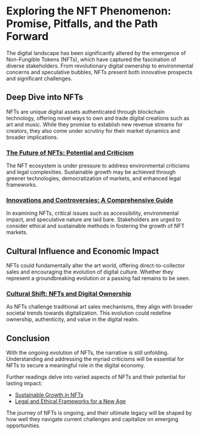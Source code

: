 # Exploring the NFT Phenomenon: Promise, Pitfalls, and the Path Forward

The digital landscape has been significantly altered by the emergence of Non-Fungible Tokens (NFTs), which have captured the fascination of diverse stakeholders. From revolutionary digital ownership to environmental concerns and speculative bubbles, NFTs present both innovative prospects and significant challenges. 

## Deep Dive into NFTs

NFTs are unique digital assets authenticated through blockchain technology, offering novel ways to own and trade digital creations such as art and music. While they promise to establish new revenue streams for creators, they also come under scrutiny for their market dynamics and broader implications.

### [The Future of NFTs: Potential and Criticism](https://www.explainersite.com/future-of-NFTs)

The NFT ecosystem is under pressure to address environmental criticisms and legal complexities. Sustainable growth may be achieved through greener technologies, democratization of markets, and enhanced legal frameworks.

### [Innovations and Controversies: A Comprehensive Guide](https://www.explainersite.com/nfts-challenges)

In examining NFTs, critical issues such as accessibility, environmental impact, and speculative nature are laid bare. Stakeholders are urged to consider ethical and sustainable methods in fostering the growth of NFT markets.

## Cultural Influence and Economic Impact

NFTs could fundamentally alter the art world, offering direct-to-collector sales and encouraging the evolution of digital culture. Whether they represent a groundbreaking evolution or a passing fad remains to be seen.

### [Cultural Shift: NFTs and Digital Ownership](https://www.explainersite.com/nfts-culture-impact)

As NFTs challenge traditional art sales mechanisms, they align with broader societal trends towards digitalization. This evolution could redefine ownership, authenticity, and value in the digital realm.

## Conclusion

With the ongoing evolution of NFTs, the narrative is still unfolding. Understanding and addressing the myriad criticisms will be essential for NFTs to secure a meaningful role in the digital economy.

Further readings delve into varied aspects of NFTs and their potential for lasting impact:

- [Sustainable Growth in NFTs](https://www.explainersite.com/sustainable-NFTs)
- [Legal and Ethical Frameworks for a New Age](https://www.explainersite.com/NFTs-legal-ethical)

The journey of NFTs is ongoing, and their ultimate legacy will be shaped by how well they navigate current challenges and capitalize on emerging opportunities.